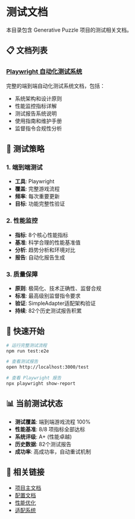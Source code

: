 # 测试文档

本目录包含 Generative Puzzle 项目的测试相关文档。

## 📋 文档列表

### [Playwright 自动化测试系统](./playwright-automation.md)
完整的端到端自动化测试系统文档，包括：
- 系统架构和设计原则
- 性能监控指标详解
- 测试报告系统说明
- 使用指南和维护手册
- 监督指令合规性分析

## 🎯 测试策略

### 1. 端到端测试
- **工具**: Playwright
- **覆盖**: 完整游戏流程
- **频率**: 每次重要更新
- **目标**: 功能完整性验证

### 2. 性能监控
- **指标**: 8个核心性能指标
- **基准**: 科学合理的性能基准值
- **分析**: 趋势分析和环境对比
- **报告**: 自动化报告生成

### 3. 质量保障
- **原则**: 极简化、技术正确性、监督合规
- **标准**: 最高级别监督指令要求
- **验证**: SimpleAdapter适配架构验证
- **持续**: 82个历史测试报告积累

## 🚀 快速开始

```bash
# 运行完整测试流程
npm run test:e2e

# 查看测试报告
open http://localhost:3000/test

# 查看 Playwright 报告
npx playwright show-report
```

## 📊 当前测试状态

- **测试覆盖**: 端到端游戏流程 100%
- **性能基准**: 8/8 项指标全部达标
- **系统评级**: A+ (性能卓越)
- **历史数据**: 82个测试报告
- **成功率**: 高成功率，自动重试机制

## 🔗 相关链接

- [项目主文档](../README.md)
- [配置文档](../configuration/README.md)
- [性能优化](../configuration/performance.md)
- [适配系统](../configuration/adaptation-system.md)